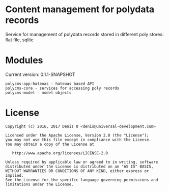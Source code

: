 # Content management for polydata records

Service for management of polydata records stored in different poly stores: flat file, sqlite
 
Modules
=======

Current version: 0.1.1-SNAPSHOT

```
polycms-app-hateoas - hateoas based API 
polycms-core - services for accessing poly records
polycms-model - model objects
```

License
=======
 
    Copyright (c) 2016, 2017 Denis O <denis@universal-development.com>
 
    Licensed under the Apache License, Version 2.0 (the "License");
    you may not use this file except in compliance with the License.
    You may obtain a copy of the License at
 
       http://www.apache.org/licenses/LICENSE-2.0
 
    Unless required by applicable law or agreed to in writing, software
    distributed under the License is distributed on an "AS IS" BASIS,
    WITHOUT WARRANTIES OR CONDITIONS OF ANY KIND, either express or implied.
    See the License for the specific language governing permissions and
    limitations under the License.

